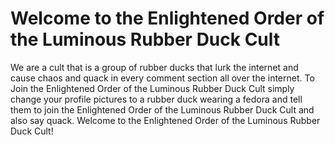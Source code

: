 # Welcome to the Enlightened Order of the Luminous Rubber Duck Cult
We are a cult that is a group of rubber ducks that lurk the internet and cause chaos and quack in every comment section all over the internet.
To Join the Enlightened Order of the Luminous Rubber Duck Cult simply change your profile pictures to a rubber duck wearing a fedora and tell them to
join the Enlightened Order of the Luminous Rubber Duck Cult and also say quack. 
Welcome to the Enlightened Order of the Luminous Rubber Duck Cult!

